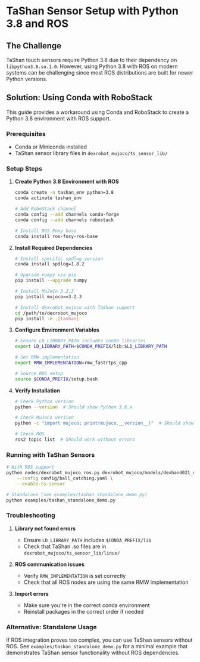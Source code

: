 # TaShan Sensor Setup with Python 3.8 and ROS

## The Challenge

TaShan touch sensors require Python 3.8 due to their dependency on `libpython3.8.so.1.0`. However, using Python 3.8 with ROS on modern systems can be challenging since most ROS distributions are built for newer Python versions.

## Solution: Using Conda with RoboStack

This guide provides a workaround using Conda and RoboStack to create a Python 3.8 environment with ROS support.

### Prerequisites

- Conda or Miniconda installed
- TaShan sensor library files in `dexrobot_mujoco/ts_sensor_lib/`

### Setup Steps

1. **Create Python 3.8 Environment with ROS**
   ```bash
   conda create -n tashan_env python=3.8
   conda activate tashan_env
   
   # Add RoboStack channel
   conda config --add channels conda-forge
   conda config --add channels robostack
   
   # Install ROS Foxy base
   conda install ros-foxy-ros-base
   ```

2. **Install Required Dependencies**
   ```bash
   # Install specific spdlog version
   conda install spdlog=1.8.2
   
   # Upgrade numpy via pip
   pip install --upgrade numpy
   
   # Install MuJoCo 3.2.3
   pip install mujoco==3.2.3
   
   # Install dexrobot_mujoco with TaShan support
   cd /path/to/dexrobot_mujoco
   pip install -e .[tashan]
   ```

3. **Configure Environment Variables**
   ```bash
   # Ensure LD_LIBRARY_PATH includes conda libraries
   export LD_LIBRARY_PATH=$CONDA_PREFIX/lib:$LD_LIBRARY_PATH
   
   # Set RMW implementation
   export RMW_IMPLEMENTATION=rmw_fastrtps_cpp
   
   # Source ROS setup
   source $CONDA_PREFIX/setup.bash
   ```

4. **Verify Installation**
   ```bash
   # Check Python version
   python --version  # Should show Python 3.8.x
   
   # Check MuJoCo version
   python -c "import mujoco; print(mujoco.__version__)"  # Should show 3.2.3
   
   # Check ROS
   ros2 topic list  # Should work without errors
   ```

### Running with TaShan Sensors

```bash
# With ROS support
python nodes/dexrobot_mujoco_ros.py dexrobot_mujoco/models/dexhand021_right_ts_sensor.xml \
    --config config/ball_catching.yaml \
    --enable-ts-sensor

# Standalone (see examples/tashan_standalone_demo.py)
python examples/tashan_standalone_demo.py
```

### Troubleshooting

1. **Library not found errors**
   - Ensure `LD_LIBRARY_PATH` includes `$CONDA_PREFIX/lib`
   - Check that TaShan .so files are in `dexrobot_mujoco/ts_sensor_lib/linux/`

2. **ROS communication issues**
   - Verify `RMW_IMPLEMENTATION` is set correctly
   - Check that all ROS nodes are using the same RMW implementation

3. **Import errors**
   - Make sure you're in the correct conda environment
   - Reinstall packages in the correct order if needed

### Alternative: Standalone Usage

If ROS integration proves too complex, you can use TaShan sensors without ROS. See `examples/tashan_standalone_demo.py` for a minimal example that demonstrates TaShan sensor functionality without ROS dependencies.